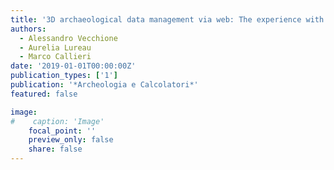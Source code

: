 ```yaml
---
title: '3D archaeological data management via web: The experience with 3DHOP software'
authors:
  - Alessandro Vecchione
  - Aurelia Lureau
  - Marco Callieri
date: '2019-01-01T00:00:00Z'
publication_types: ['1']
publication: '*Archeologia e Calcolatori*'
featured: false

image:
#    caption: 'Image'
    focal_point: ''
    preview_only: false
    share: false
---
```

